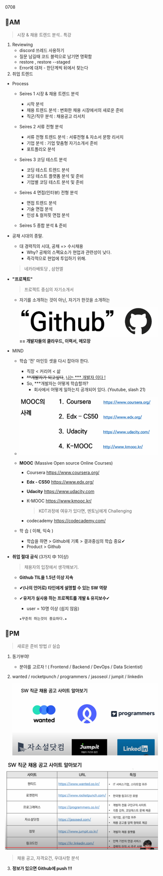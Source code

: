0708

## 🌈AM

> 시장 & 채용 트렌드 분석.. 특강

1. Reviewing
   - discord 쓰레드 사용하기
   - 질문 남길때 코드 블럭으로 남기면 명확함
   - restore , restore --staged
   - Error에 대처 - 한단계씩 뒤에서 찾는다
2. 취업 트렌드

- Process

  - Seires 1 시장 & 채용 트렌드 분석
    - 시작 분석
    - 채용 트렌드 분석 : 변화한 채용 시장에서의 새로운 준비
    - 직군/직무 분석 : 채용공고 리서치

  - Seires 2 서류 전형 분석
    - 서류 전형 트렌드 분석 : 서류전형 & 자소서 문항 리서치
    - 기업 분석 : 기업 맞춤형 자기소개서 준비
    - 포트폴리오 분석

  - Seires 3 코딩 테스트 분석
    - 코딩 테스트 트렌드 분석
    - 코딩 테스트 플랫폼 분석 및 준비
    - 기업별 코딩 테스트 분석 및 준비

  - Seires 4 면접(인터뷰) 전형 분석
    - 면접 트렌드 분석
    - 기술 면접 분석
    - 인성 & 컬처핏 면접 분석

  - Seires 5 종합 분석 & 준비

- 공채 시대의 종말.

  - 대 경력직의 시대, 공채 => 수시채용
    - Why? 공채의 스펙요소가 현업과 관련성이 낮다.
    - 즉각적으로 현업에 투입하기 위해.

  > 네카라배토당 , 삼현엘

- **"프로젝트"**

  > 프로젝트 중심의 자기소개서

  - 자기를 소개하는 것이 아닌, 자기가 한것을 소개하는

    ![image-20220708105249959](0708.assets/image-20220708105249959.png)**== 개발자들의 클라우드, 이력서, 메모장**

- MIND

  - 학습 '전' 마인듯 셋을 다시 잡아야 한다. 

    - 직장 < 커리어 < 삶
    - ~~\*\*개발자가 되고싶다~~, <u>나는 \*** 개발자 이다 !</u>
    - So, ***개발자는 어떻게 학습할까?
      - 회사에서 어떻게 일하는지 공개되어 있다. (Youtube, slash 21)

  - ![image-20220708113002641](0708.assets/image-20220708113002641.png)

  - **MOOC** (Massive Open source Online Courses)

    - Coursera https://www.coursera.org/

    - **Edx - CS50**  https://www.edx.org/

    - **Udacity** https://www.udacity.com

    - K-MOOC https://www.kmooc.kr/

      > KDT과정에 여유가 있다면, 멘토님에게 Challenging

    - codecademy https://codecademy.com/

  - 학 습 ( 이해, 익숙 )

    - 학습을 하면 > Github에 기록 > 결과중심의 학습 중요✔
    - Product > Github 

- **취업 절대 공식** (3가지 中 1이상)

  > 채용자의 입장에서 생각해보기.

  - **Github TIL을 1.5년 이상 지속**

  - **✔(나의 언어로) 타인에게 설명할 수 있는 SW 역량**

  - ✔**유저가 실사용 하는 프로젝트를 개발 & 유지보수**✔

    - user = 10명 이상  (쉽지 않음)

    `★꾸준히 하는것이 중요하다.★`


## 🌈PM

> 새로운 준비 방법 // 실습 

1. 동기부여! 

   - 분야를 고르자 ! ( Frontend / Backend  / DevOps / Data Scientist)

2. wanted / rocketpunch / programmers / jasoseol / jumpit / linkedin

   ![image-20220708142757676](0708.assets/image-20220708142757676.png)

![image-20220708142915004](0708.assets/image-20220708142915004.png)

> 채용 공고, 자격요건, 우대사항 분석

3. **정보가 있으면 Github에 push !!!**
